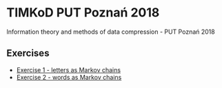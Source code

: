 # TIMKoD PUT Poznań 2018  
Information theory and methods of data compression - PUT Poznań 2018

## Exercises
* [Exercise 1 - letters as Markov chains](./Exercise_1/Exercise_1.pdf)
* [Exercise 2 - words as Markov chains](./Exercise_2/Exercise_2.pdf)

